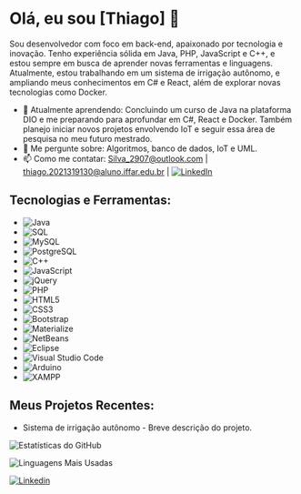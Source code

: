 # Olá, eu sou [Thiago] 👋

Sou desenvolvedor com foco em back-end, apaixonado por tecnologia e inovação. Tenho experiência sólida em Java, PHP, JavaScript e C++, e estou sempre em busca de aprender novas ferramentas e linguagens. Atualmente, estou trabalhando em um sistema de irrigação autônomo, e ampliando meus conhecimentos em C# e React, além de explorar novas tecnologias como Docker.

- 🌱 Atualmente aprendendo: Concluindo um curso de Java na plataforma DIO e me preparando para aprofundar em C#, React e Docker. Também planejo iniciar novos projetos envolvendo IoT e seguir essa área de pesquisa no meu futuro mestrado.
- 💬 Me pergunte sobre: Algoritmos, banco de dados, IoT e UML.
- 📫 Como me contatar: Silva_2907@outlook.com | thiago.2021319130@aluno.iffar.edu.br | [![LinkedIn](https://img.shields.io/badge/LinkedIn-0077B5?logo=linkedin&logoColor=white)](https://www.linkedin.com/in/thiago-aires-356931204/)

## Tecnologias e Ferramentas:
- ![Java](https://img.shields.io/badge/Java-007396?logo=java&logoColor=white)
- ![SQL](https://img.shields.io/badge/SQL-003B57?logo=microsoft-sql-server&logoColor=white)
- ![MySQL](https://img.shields.io/badge/MySQL-4479A1?logo=mysql&logoColor=white)
- ![PostgreSQL](https://img.shields.io/badge/PostgreSQL-4169E1?logo=postgresql&logoColor=white)
- ![C++](https://img.shields.io/badge/C++-00599C?logo=cplusplus&logoColor=white)
- ![JavaScript](https://img.shields.io/badge/JavaScript-F7DF1E?logo=javascript&logoColor=black)
- ![jQuery](https://img.shields.io/badge/jQuery-0769AD?logo=jquery&logoColor=white)
- ![PHP](https://img.shields.io/badge/PHP-777BB4?logo=php&logoColor=white)
- ![HTML5](https://img.shields.io/badge/HTML5-E34F26?logo=html5&logoColor=white)
- ![CSS3](https://img.shields.io/badge/CSS3-1572B6?logo=css3&logoColor=white)
- ![Bootstrap](https://img.shields.io/badge/Bootstrap-563D7C?logo=bootstrap&logoColor=white)
- ![Materialize](https://img.shields.io/badge/Materialize-C76049?logo=material-design&logoColor=white)
- ![NetBeans](https://img.shields.io/badge/NetBeans-1B6AC6?logo=apache-netbeans-ide&logoColor=white)
- ![Eclipse](https://img.shields.io/badge/Eclipse-2C2255?logo=eclipse&logoColor=white)
- ![Visual Studio Code](https://img.shields.io/badge/VS%20Code-007ACC?logo=visual-studio-code&logoColor=white)
- ![Arduino](https://img.shields.io/badge/Arduino-00979D?logo=arduino&logoColor=white)
- ![XAMPP](https://img.shields.io/badge/XAMPP-FB7A24?logo=xampp&logoColor=white)

## Meus Projetos Recentes:
- Sistema de irrigação autônomo - Breve descrição do projeto.

![Estatísticas do GitHub](https://github-readme-stats.vercel.app/api?username=SilvaAires&show_icons=true&theme=radical)

![Linguagens Mais Usadas](https://github-readme-stats.vercel.app/api/top-langs/?username=SilvaAires&layout=compact&theme=radical)

[![Linkedin](https://img.shields.io/badge/LinkedIn-0077B5?logo=linkedin&logoColor=white)]([link-para-seu-perfil](https://www.linkedin.com/in/thiago-aires-356931204/))
